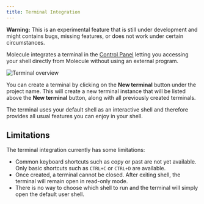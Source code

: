 ```yaml
---
title: Terminal Integration
---
```


**Warning:** This is an experimental feature that is still under development and
might contains bugs, missing features, or does not work under certain circumstances.

Molecule integrates a terminal in the [Control Panel](getting-started-using-a-plan.md)
letting you accessing your shell directly from Molecule without using an external program.

![Terminal overview](terminal-overview.png)

You can create a terminal by clicking on the **New terminal** button under the project name.
This will create a new terminal instance that will be listed above the **New terminal** button,
along with all previously created terminals.

The terminal uses your default shell as an interactive shell and therefore provides all
usual features you can enjoy in your shell.

Limitations
-----------

The terminal integration currently has some limitations:

- Common keyboard shortcuts such as copy or past are not yet available. Only basic shortcuts
such as `CTRL+C` or `CTRL+D` are available.
- Once created, a terminal cannot be closed. After exiting shell, the terminal will
remain open in read-only mode.
- There is no way to choose which shell to run and the terminal will simply open the default
user shell.
